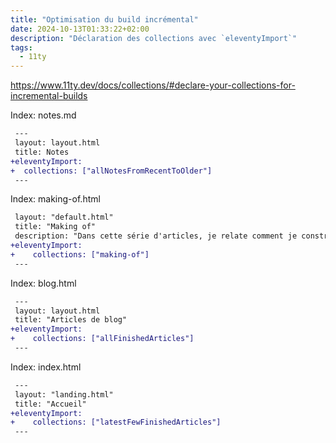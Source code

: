 ```yaml
---
title: "Optimisation du build incrémental"
date: 2024-10-13T01:33:22+02:00
description: "Déclaration des collections avec `eleventyImport`"
tags:
  - 11ty
---
```


https://www.11ty.dev/docs/collections/#declare-your-collections-for-incremental-builds

Index: notes.md

```diff
 ---
 layout: layout.html
 title: Notes
+eleventyImport:
+  collections: ["allNotesFromRecentToOlder"]
 ---
```

Index: making-of.html

```diff
 layout: "default.html"
 title: "Making of"
 description: "Dans cette série d'articles, je relate comment je construis ce site au fur et à mesure."
+eleventyImport:
+    collections: ["making-of"]
 ---

```

Index: blog.html

```diff
 ---
 layout: layout.html
 title: "Articles de blog"
+eleventyImport:
+    collections: ["allFinishedArticles"]
 ---
```

Index: index.html

```diff
 ---
 layout: "landing.html"
 title: "Accueil"
+eleventyImport:
+    collections: ["latestFewFinishedArticles"]
 ---
```
